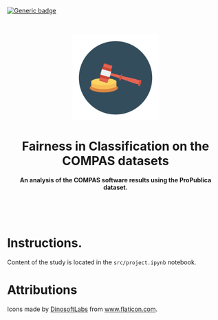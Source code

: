 [![Generic badge](https://img.shields.io/badge/license-Unlicense-green.svg)](https://shields.io/)

<div align="center">
	<br>
	<br>
	<img src="misc/icon.svg" width="200" height="200">
    <h1>Fairness in Classification on the COMPAS datasets</h1>
	<p>
    <b>An analysis of the COMPAS software results using the ProPublica dataset.</b>
	</p>
	<br>
	<br>
	<br>
</div>

# Instructions.

Content of the study is located in the `src/project.ipynb` notebook.

# Attributions

<div>Icons made by <a href="https://www.flaticon.com/authors/dinosoftlabs" title="DinosoftLabs">DinosoftLabs</a> from <a href="https://www.flaticon.com/" title="Flaticon">www.flaticon.com</a>.</div>

